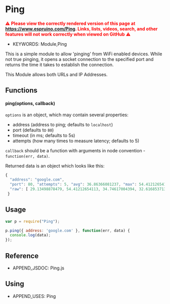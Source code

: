 <!--- Copyright (c) 2016 MrTimcakes. See the file LICENSE for copying permission. -->
Ping
=============

<span style="color:red">:warning: **Please view the correctly rendered version of this page at https://www.espruino.com/Ping. Links, lists, videos, search, and other features will not work correctly when viewed on GitHub** :warning:</span>

* KEYWORDS: Module,Ping

This is a simple module to allow 'pinging' from WiFi enabled devices. While not
true pinging, it opens a socket connection to the specified port and returns the
time it takes to establish the connection.

This Module allows both URLs and IP Addresses.


Functions
----------

#### ping(options, callback)

```options``` is an object, which may contain several properties:

* address (address to ping; defaults to ```localhost```)
* port (defaults to ```80```)
* timeout (in ms; defaults to 5s)
* attempts (how many times to measure latency; defaults to 5)

```callback``` should be a function with arguments in node convention - ```function(err, data)```.

Returned data is an object which looks like this:

```javascript
{
  "address": "google.com",
  "port": 80, "attempts": 5, "avg": 36.86366081237, "max": 54.41212654113, "min": 29.13498878479,
  "raw": [ 29.13498878479, 54.41212654113, 34.74617004394, 32.61685371398, 33.40816497802 ]
 }
```

Usage
----------

```javascript
var p = require("Ping");

p.ping({ address: 'google.com' }, function(err, data) {
  console.log(data);
});
```

Reference
----------

* APPEND_JSDOC: Ping.js

Using
-----

* APPEND_USES: Ping

